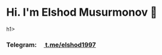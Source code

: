 <h1>Hi. I'm Elshod Musurmonov 👋</h1>h1>
<h3>Telegram: <a href=""><img src = "https://cdn.pixabay.com/photo/2020/11/24/10/03/telegram-5772057_1280.png" style="width:15px;"> t.me/elshod1997</a></h3>
<!--
**elshodatc111/elshodatc111** is a ✨ _special_ ✨ repository because its `README.md` (this file) appears on your GitHub profile.

Here are some ideas to get you started:

- 🔭 I’m currently working on ...
- 🌱 I’m currently learning ...
- 👯 I’m looking to collaborate on ...
- 🤔 I’m looking for help with ...
- 💬 Ask me about ...
- 📫 How to reach me: ...
- 😄 Pronouns: ...
- ⚡ Fun fact: ...
-->
